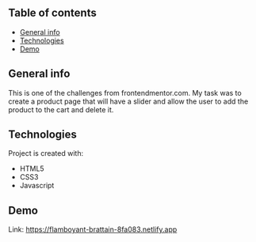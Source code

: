 ## Table of contents
* [General info](#general-info)
* [Technologies](#technologies)
* [Demo](#Demo)

## General info
This is one of the challenges from frontendmentor.com.
My task was to create a product page that will have a slider and allow the user to add the product to the cart and delete it.
	
## Technologies
Project is created with:
* HTML5
* CSS3
* Javascript

## Demo
Link: https://flamboyant-brattain-8fa083.netlify.app
	
